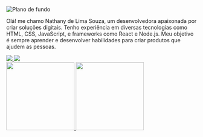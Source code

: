 ![Plano de fundo](https://i.imgur.com/BfSEqhm.jpg)
 
Olá! me chamo Nathany de Lima Souza, um desenvolvedora apaixonada por criar soluções digitais. Tenho experiência em diversas tecnologias como HTML, CSS, JavaScript, e frameworks como React e Node.js. Meu objetivo é sempre aprender e desenvolver habilidades para criar produtos que ajudem as pessoas.

<div>
<a href="mailto:nathanydeeliimaasouza@gmail.com">
<img src="https://img.shields.io/badge/Gmail-D14836?style=for-the-badge&logo=gmail&logoColor=white" target="_blank">
</a>
 
<a href="https://www.instagram.com/_nathanysz" target="_blank">
<img src="https://img.shields.io/badge/-Instagram-%23E4405F?style=for-the-badge&logo=instagram&logoColor=white">
</a>
<div>
<a href="https://github.com/NathanyLima">
<img height="180em" src="https://github-readme-stats.vercel.app/api/top-langs/?username=NathanyLima&layout=compact&langs_count=7&theme=dracula"/>
<img height="180em" src="https://github-readme-stats.vercel.app/api?username=NathanyLima&show_icons=true&theme=dracula&include_all_commits=true&count_private=true"/>
</a>
</div>
 
<div/>
